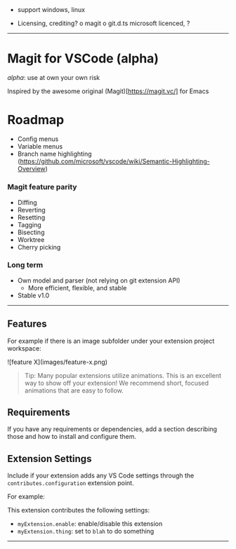 ## 
  - support windows, linux

  - Licensing, crediting?
      o magit
      o git.d.ts microsoft licenced, ?

-----

# Magit for VSCode (alpha)

*alpha*: use at own your own risk

Inspired by the awesome original (Magit)[https://magit.vc/] for Emacs

# Roadmap

- Config menus
- Variable menus
- Branch name highlighting     
     (https://github.com/microsoft/vscode/wiki/Semantic-Highlighting-Overview)

### Magit feature parity
  - Diffing
  - Reverting
  - Resetting
  - Tagging
  - Bisecting
  - Worktree
  - Cherry picking

### Long term
- Own model and parser (not relying on git extension API)
  - More efficient, flexible, and stable
- Stable v1.0

--------

## Features

For example if there is an image subfolder under your extension project workspace:

\!\[feature X\]\(images/feature-x.png\)

> Tip: Many popular extensions utilize animations. This is an excellent way to show off your extension! We recommend short, focused animations that are easy to follow.

## Requirements

If you have any requirements or dependencies, add a section describing those and how to install and configure them.

## Extension Settings

Include if your extension adds any VS Code settings through the `contributes.configuration` extension point.

For example:

This extension contributes the following settings:

* `myExtension.enable`: enable/disable this extension
* `myExtension.thing`: set to `blah` to do something

-----------------------------------------------------------------------------------------------------------